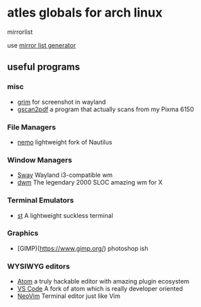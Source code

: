 # atles globals for arch linux

mirrorlist

use [mirror list generator](https://www.archlinux.org/mirrorlist/)

## useful programs
### misc
- [grim](https://github.com/emersion/grim) for screenshot in wayland
- [gscan2pdf](http://gscan2pdf.sourceforge.net/) a program that actually scans from my Pixma 6150

### File Managers
- [nemo](https://wiki.archlinux.org/index.php/Nemo) lightweight fork of Nautilus

### Window Managers
- [Sway](https://swaywm.org/) Wayland i3-compatible wm
- [dwm](https://dwm.suckless.org/) The legendary 2000 SLOC amazing wm for X

### Terminal Emulators
- [st](https://dwm.suckless.org/) A lightweight suckless terminal

### Graphics
- [GIMP)(https://www.gimp.org/) photoshop ish

### WYSIWYG editors
- [Atom](https://atom.io/) a truly hackable editor with amazing plugin ecosystem
- [VS Code](https://code.visualstudio.com/) A fork of atom which is really developer oriented
- [NeoVim](https://neovim.io/) Terminal editor just like Vim
